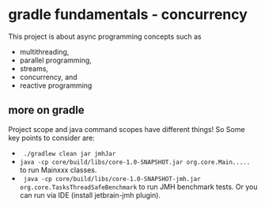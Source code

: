 # gradle fundamentals - concurrency 

This project is about async programming concepts such as 
- multithreading, 
- parallel programming,
- streams,
- concurrency, and
- reactive programming


## more on gradle
Project scope and java command scopes have different things! So Some key points to consider are:

- ` ./gradlew clean jar jmhJar`
- `java -cp core/build/libs/core-1.0-SNAPSHOT.jar org.core.Main..... ` to run Mainxxx classes.
- ` java -cp core/build/libs/core-1.0-SNAPSHOT-jmh.jar org.core.TasksThreadSafeBenchmark` to run JMH benchmark tests. Or you can 
run via IDE (install jetbrain-jmh plugin).
 